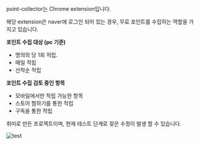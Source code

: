 point-collector는 Chrome extension입니다.

해당 extension은 naver에 로그인 되어 있는 경우, 무료 포인트를 수집하는 역할을 가지고 있습니다.


**포인트 수집 대상 (pc 기준)**

* 명의의 당 1회 적립.
* 매일 적립
* 선착순 적립


**포인트 수집 검토 중인 항목**

* 모바일에서만 적립 가능한 항목
* 스토어 찜하기를 통한 적립
* 구독을 통한 적립


취미로 만든 프로젝트이며, 현재 테스트 단계로 잦은 수정이 발생 할 수 있습니다.


![test](https://user-images.githubusercontent.com/12602811/150487004-5bf2a608-b6cf-49c1-963a-7dff18a21d50.gif)